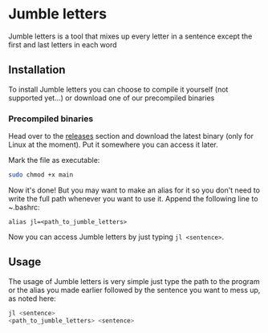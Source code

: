 # Jumble letters
Jumble letters is a tool that mixes up every letter in a sentence except the first and last letters in each word

## Installation
To install Jumble letters you can choose to compile it yourself (not supported yet...) or download one of our precompiled binaries

### Precompiled binaries
Head over to the [releases](https://github.com/IsakTheHacker/jumble-letters/releases) section and download the latest binary (only for Linux at the moment). Put it somewhere you can access it later.

Mark the file as executable:
```bash
sudo chmod +x main
```

Now it's done! But you may want to make an alias for it so you don't need to write the full path whenever you want to use it. Append the following line to ~.bashrc:
```
alias jl=<path_to_jumble_letters>
```
Now you can access Jumble letters by just typing `jl <sentence>`.

## Usage
The usage of Jumble letters is very simple just type the path to the program or the alias you made earlier followed by the sentence you want to mess up, as noted here:

```bash
jl <sentence>
<path_to_jumble_letters> <sentence>
```
